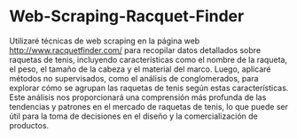 # Web-Scraping-Racquet-Finder

Utilizaré técnicas de web scraping en la página web http://www.racquetfinder.com/ para recopilar datos detallados sobre raquetas de tenis, incluyendo características como el nombre de la raqueta, el peso, el tamaño de la cabeza y el material del marco. Luego, aplicaré métodos no supervisados, como el análisis de conglomerados, para explorar cómo se agrupan las raquetas de tenis según estas características. Este análisis nos proporcionará una comprensión más profunda de las tendencias y patrones en el mercado de raquetas de tenis, lo que puede ser útil para la toma de decisiones en el diseño y la comercialización de productos.
